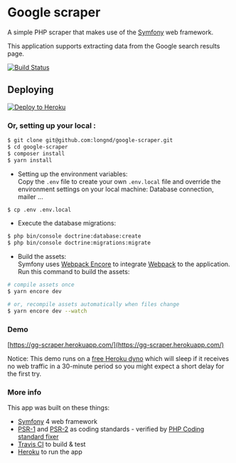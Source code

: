 # Google scraper
A simple PHP scraper that makes use of the [Symfony](https://symfony.com/) web framework.

This application supports extracting data from the Google search results page.

[![Build Status](https://travis-ci.com/longnd/google-scraper.svg?token=YtVwfd3RAgKquYqTmUWB&branch=master)](https://travis-ci.com/longnd/google-scraper)
## Deploying

[![Deploy to Heroku](https://www.herokucdn.com/deploy/button.svg)](https://heroku.com/deploy?template=https://github.com/longnd/google-scraper/tree/master)

### Or, setting up your local :
```sh
$ git clone git@github.com:longnd/google-scraper.git 
$ cd google-scraper
$ composer install
$ yarn install
```

* Setting up the environment variables:  
Copy the `.env` file to create your own `.env.local` file and override the environment settings on your local machine: Database connection, mailer ...
```sh
$ cp .env .env.local
``` 

* Execute the database migrations:
```sh
$ php bin/console doctrine:database:create
$ php bin/console doctrine:migrations:migrate 
```

* Build the assets:  
Symfony uses [Webpack Encore](https://www.npmjs.com/package/@symfony/webpack-encore) to integrate [Webpack](https://webpack.js.org/) to the application. Run this command to build the assets:
```sh
# compile assets once
$ yarn encore dev

# or, recompile assets automatically when files change
$ yarn encore dev --watch
```

### Demo
[https://gg-scraper.herokuapp.com/](https://gg-scraper.herokuapp.com/)

Notice: This demo runs on a [free Heroku dyno](https://devcenter.heroku.com/articles/free-dyno-hours) which will sleep if it receives no web traffic in a 30-minute period so you might expect a short delay for the first try.

### More info
This app was built on these things:
- [Symfony](https://symfony.com/) 4 web framework
- [PSR-1](https://www.php-fig.org/psr/psr-1/) and [PSR-2](https://www.php-fig.org/psr/psr-2/) as coding standards - verified by [PHP Coding standard fixer](https://cs.symfony.com/)
- [Travis CI](https://travis-ci.org) to build & test 
- [Heroku](https://heroku.com) to run the app
